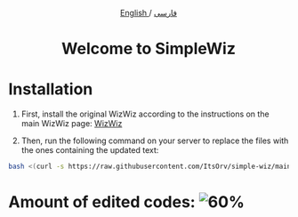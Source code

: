 <p align="center">
  <a href="https://github.com/wizwizdev/wizwizxui-timebot" target="_blank" rel="noopener noreferrer"></a>
</p>

<p align="center">
	<a href="./README-en.md">
	English
	</a>
	/
	<a href="./README.md">
	فارسی
	</a>

</p>


<h1 align="center">Welcome to SimpleWiz</h1>

# Installation

1. First, install the original WizWiz according to the instructions on the main WizWiz page: [WizWiz](https://github.com/wizwizdev/wizwizxui-timebot)

2. Then, run the following command on your server to replace the files with the ones containing the updated text:

```sh
bash <(curl -s https://raw.githubusercontent.com/ItsOrv/simple-wiz/main/replace.sh)

```

# Amount of edited codes: ![60%](https://progress-bar.dev/70/) 
